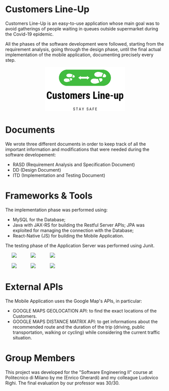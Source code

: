 # Customers Line-Up
Customers Line-Up is an easy-to-use application whose main goal was to avoid gatherings of people waiting in queues outside supermarket during the Covid-19 epidemic.

All the phases of the software development were followed, starting from the requirement analysis, going through the design phase, until the final actual implementation of the mobile application, documenting precisely every step.

<p align="center">
  <img width="50%" src="https://github.com/LudovicoRighi/Customers-LineUp/blob/main/Images/Logo.png">
</p>

# Documents
We wrote three different documents in order to keep track of all the important information and modifications that were needed during the software developement:
 - RASD (Requirement Analysis and Specification Document)
 - DD (Design Document)
 - ITD (Implementation and Testing Document)


# Frameworks & Tools 
The implementation phase was performed using:
 - MySQL for the Database;
 - Java with JAX-RS for building the Restful Server APIs; JPA was exploited for managing the connection with the Database;
 - React-Native (JS) for building the Mobile Application.
 
The testing phase of the Application Server was performed using Junit.

<p align="left">
  <img width="24%" hspace="4%" src="https://github.com/LudovicoRighi/RighiGherardi/blob/main/DD/Images/MockupLogo/mockLogin.PNG">
  <img width="24%" hspace="4%" src="https://github.com/LudovicoRighi/RighiGherardi/blob/main/DD/Images/MockupLogo/mockRegistration.PNG">
  <img width="24%" hspace="4%" src="https://github.com/LudovicoRighi/RighiGherardi/blob/main/DD/Images/MockupLogo/mockLineUpNew.PNG">
</p> 

<p align="left">
  <img width="24%" hspace="4%" src="https://github.com/LudovicoRighi/RighiGherardi/blob/main/DD/Images/MockupLogo/mockLineUpSent.PNG">
  <img width="24%" hspace="4%" src="https://github.com/LudovicoRighi/RighiGherardi/blob/main/DD/Images/MockupLogo/mockBookNew.PNG">
  <img width="24%" hspace="4%" src="https://github.com/LudovicoRighi/RighiGherardi/blob/main/DD/Images/MockupLogo/mockQRCode.PNG">
</p>

# External APIs
The Mobile Application uses the Google Map's APIs, in particular:
  - GOOGLE MAPS GEOLOCATION API: to find the exact locations of the Customers.
  - GOOGLE MAPS DISTANCE MATRIX API: to get informations about the recommended route and the duration of the trip (driving, public transportation, walking or cycling) while considering the current traffic situation.

# Group Members
This project was developed for the "Software Engineering II" course at Politecnico di Milano by me (Enrico Gherardi) and my colleague Ludovico Righi.
The final evaluation by our professor was 30/30.
